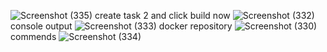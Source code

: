 ![Screenshot (335)](https://github.com/user-attachments/assets/e438ecae-ec5a-476b-a6ca-9eaa24b25fee)
create task 2 and click build now
![Screenshot (332)](https://github.com/user-attachments/assets/9f2042b2-e1c9-4251-989c-4b2f29a859b4)
console output
![Screenshot (333)](https://github.com/user-attachments/assets/35f3e6df-67f8-4540-90d0-a265efb5423e)
docker repository
![Screenshot (330)](https://github.com/user-attachments/assets/6fb6a51b-74d2-4ead-b741-d376dcdac8e3)
commends
![Screenshot (334)](https://github.com/user-attachments/assets/57037e2c-cc21-4803-9916-65b63cc7c593)
